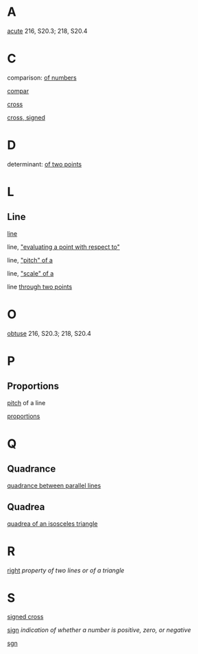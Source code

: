 A
=

[acute](../../Content/20/3/acuteObtuseRight.md) 216, S20.3; 218, S20.4

C
=

comparison: [of numbers](../../Content/0/1/compar.md) 

[compar](../../Content/0/1/compar.md)

[cross](../../Content/20/3/acuteObtuseRight.md)

[cross, signed](../../Content/20/3/acuteObtuseRight.md)

D
=

determinant:
[of two points](
../../Content/3/2/pointsAndLines2.md
)

L
=

Line
----

[line](
../../Content/3/1/pointsAndLines1.md
)

line, ["evaluating a point with respect to"](
../../Content/3/1/pointsAndLines1.md
)

line, ["pitch" of a](
../../Content/3/1/pointsAndLines1.md
)

line, ["scale" of a](
../../Content/3/1/pointsAndLines1.md
)

line [through two points](
../../Content/3/2/pointsAndLines2.md
)

O
=

[obtuse](../../Content/20/3/acuteObtuseRight.md) 216, S20.3; 218, S20.4

P
=

Proportions
-----------

[pitch](
../../Content/3/1/pointsAndLines1.md
) of a line

[proportions](../../Content/2/2/proportions.md)

Q
=

Quadrance
---------

[quadrance between parallel lines](../../Content/5/4/quadranceBetweenLines.md)

Quadrea
-------

[quadrea of an isosceles triangle](../../Content/10/1/quadrea.isosceles.md)

R
=

[right](../../Content/20/3/acuteObtuseRight.md) _property of two lines or of a triangle_

S
=

[signed cross](../../Content/20/3/acuteObtuseRight.md)

[sign](../../Content/0/1/compar.md) _indication of whether a number is positive, zero, or negative_

[sgn](../../Content/0/1/compar.md)
